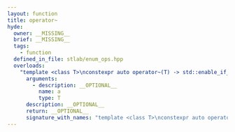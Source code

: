 ```yaml
---
layout: function
title: operator~
hyde:
  owner: __MISSING__
  brief: __MISSING__
  tags:
    - function
  defined_in_file: stlab/enum_ops.hpp
  overloads:
    "template <class T>\nconstexpr auto operator~(T) -> std::enable_if_t<stlab::implementation::has_enabled_bitmask<T>, T>":
      arguments:
        - description: __OPTIONAL__
          name: a
          type: T
      description: __OPTIONAL__
      return: __OPTIONAL__
      signature_with_names: "template <class T>\nconstexpr auto operator~(T a) -> std::enable_if_t<stlab::implementation::has_enabled_bitmask<T>, T>"
---
```


